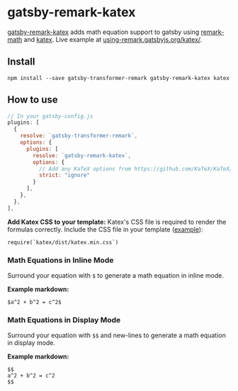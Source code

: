 # gatsby-remark-katex

[gatsby-remark-katex][1] adds math equation support to gatsby using
[remark-math][2] and [katex][3]. Live example at [using-remark.gatsbyjs.org/katex/](https://using-remark.gatsbyjs.org/katex/).

## Install

`npm install --save gatsby-transformer-remark gatsby-remark-katex katex`

## How to use

```javascript
// In your gatsby-config.js
plugins: [
  {
    resolve: `gatsby-transformer-remark`,
    options: {
      plugins: [
        resolve: `gatsby-remark-katex`,
        options: {
          // Add any KaTeX options from https://github.com/KaTeX/KaTeX/blob/master/docs/options.md here
          strict: "ignore"
        }
      ],
    },
  },
],
```

**Add Katex CSS to your template:** Katex's CSS file is required to render the formulas correctly. Include the CSS file in your template ([example][4]):

```
require(`katex/dist/katex.min.css`)
```

### Math Equations in Inline Mode

Surround your equation with `$` to generate a math equation in inline mode.

**Example markdown:**

```
$a^2 + b^2 = c^2$
```

### Math Equations in Display Mode

Surround your equation with `$$` and new-lines to generate a math equation in
display mode.

**Example markdown:**

```
$$
a^2 + b^2 = c^2
$$
```

[1]: https://www.gatsbyjs.org/packages/gatsby-remark-katex/
[2]: https://github.com/Rokt33r/remark-math
[3]: https://github.com/Khan/KaTeX
[4]: https://github.com/gatsbyjs/gatsby/blob/master/examples/using-remark/src/templates/template-blog-post.js
